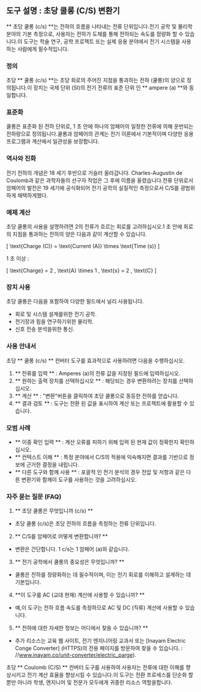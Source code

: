 ## 도구 설명 : 초당 쿨롱 (C/S) 변환기

** 초당 쿨롱 (c/s) **는 전하의 흐름을 나타내는 전류 단위입니다.전기 공학 및 물리학 분야의 기본 측정으로, 사용자는 전하가 도체를 통해 전하되는 속도를 정량화 할 수 있습니다.이 도구는 학술 연구, 공학 프로젝트 또는 실제 응용 분야에서 전기 시스템을 사용하는 사람에게 필수적입니다.

### 정의

초당 ** 쿨롱 (c/s) **는 초당 회로의 주어진 지점을 통과하는 전하 (쿨롱)의 양으로 정의됩니다.이 장치는 국제 단위 (SI)의 전기 전류의 표준 단위 인 ** ampere (a) **와 동일합니다.

### 표준화

쿨롱은 표준화 된 전하 단위로, 1 초 안에 하나의 암페어의 일정한 전류에 의해 운반되는 전하량으로 정의됩니다.쿨롱과 암페어의 관계는 전기 이론에서 기본적이며 다양한 응용 프로그램과 계산에서 일관성을 보장합니다.

### 역사와 진화

전기 전하의 개념은 18 세기 후반으로 거슬러 올라갑니다. Charles-Augustin de Coulomb과 같은 과학자들의 선구자 작업은 그 후에 이름을 올렸습니다.전류 단위로서 암페어의 발전은 19 세기에 공식화되어 전기 공학의 실질적인 측정으로서 C/S를 광범위하게 채택하게했다.

### 예제 계산

초당 쿨롱의 사용을 설명하려면 2의 전류가 흐르는 회로를 고려하십시오.1 초 안에 회로의 지점을 통과하는 전하의 양은 다음과 같이 계산할 수 있습니다.

\[ \text{Charge (C)} = \text{Current (A)} \times \text{Time (s)} \]

1 초 이상 :

\[ \text{Charge} = 2 \, \text{A} \times 1 \, \text{s} = 2 \, \text{C} \]

### 장치 사용

초당 쿨롱은 다음을 포함하여 다양한 필드에서 널리 사용됩니다.

- 회로 및 시스템 설계를위한 전기 공학.
- 전기장과 힘을 연구하기위한 물리학.
- 신호 전송 분석을위한 통신.

### 사용 안내서

초당 ** 쿨롱 (c/s) ** 컨버터 도구를 효과적으로 사용하려면 다음을 수행하십시오.

1. ** 전류를 입력 ** : Amperes (a)의 전류 값을 지정된 필드에 입력하십시오.
2. ** 원하는 출력 장치를 선택하십시오 ** : 해당되는 경우 변환하려는 장치를 선택하십시오.
3. ** 계산 ** : "변환"버튼을 클릭하여 초당 쿨롱으로 동등한 전하를 얻습니다.
4. ** 결과 검토 ** : 도구는 전환 된 값을 표시하여 계산 또는 프로젝트에 활용할 수 있습니다.

### 모범 사례

- ** 이중 확인 입력 ** : 계산 오류를 피하기 위해 입력 된 현재 값이 정확한지 확인하십시오.
- ** 컨텍스트 이해 ** : 특정 분야에서 C/S의 적용에 익숙해지면 결과를 기반으로 정보에 근거한 결정을 내립니다.
- ** 다른 도구와 함께 사용 ** : 포괄적 인 전기 분석의 경우 전압 및 저항과 같은 다른 변환기와 함께이 도구를 사용하는 것을 고려하십시오.

### 자주 묻는 질문 (FAQ)

1. ** 초당 쿨롱은 무엇입니까 (c/s) **
- 초당 쿨롱 (c/s)은 초당 전하의 흐름을 측정하는 전류 단위입니다.

2. ** C/S를 암페어로 어떻게 변환합니까? **
- 변환은 간단합니다. 1 c/s는 1 암페어 (a)와 같습니다.

3. ** 전기 공학에서 쿨롱의 중요성은 무엇입니까? **
- 쿨롱은 전하를 정량화하는 데 필수적이며, 이는 전기 회로를 이해하고 설계하는 데 기본입니다.

4. **이 도구를 AC (교대 현재) 계산에 사용할 수 있습니까? **
- 예,이 도구는 전하 흐름 속도를 측정하므로 AC 및 DC (직류) 계산에 사용할 수 있습니다.

5. ** 전하에 대한 자세한 정보는 어디에서 찾을 수 있습니까? **
- 추가 리소스는 교육 웹 사이트, 전기 엔지니어링 교과서 또는 [Inayam Electric Conge Converter] (HTTPS)의 전용 페이지를 방문하여 찾을 수 있습니다. : //www.inayam.co/unit-converter/electric_parge).

초당 ** Coulomb (C/S) ** 컨버터 도구를 사용하여 사용자는 전류에 대한 이해를 향상시키고 전기 계산 효율을 향상시킬 수 있습니다.이 도구는 전환 프로세스를 단순화 할뿐만 아니라 학생, 엔지니어 및 전문가 모두에게 귀중한 리소스 역할을합니다.